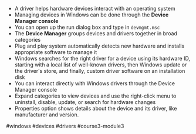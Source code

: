 -   A driver helps hardware devices interact with an operating system
-   Managing devices in Windows can be done through the **Device Manager console**
-   You can open up the run dialog box and type in `devmgmt.msc`
-   The **Device Manager** groups devices and drivers together in broad categories
-   Plug and play system automatically detects new hardware and installs appropriate software to manage it
-   Windows searches for the right driver for a device using its hardware ID, starting with a local list of well-known drivers, then Windows update or the driver's store, and finally, custom driver software on an installation disk
-   You can interact directly with Windows drivers through the Device Manager console
-   Expand categories to view devices and use the right-click menu to uninstall, disable, update, or search for hardware changes
-   Properties option shows details about the device and its driver, like manufacturer and version.

#windows #devices #drivers #course3-module3 
